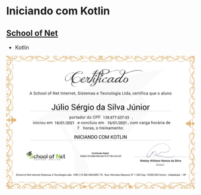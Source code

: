 # Iniciando com Kotlin
## [School of Net](https://www.schoolofnet.com)

* Kotlin

![Meu Certificado](certificate/certificate.jpg)
